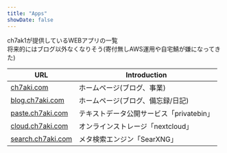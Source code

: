 ```yaml
---
title: "Apps"
showDate: false
---
```

<!--more-->
ch7ak1が提供しているWEBアプリの一覧<br>
将来的にはブログ以外なくなりそう(寄付無しAWS運用や自宅鯖が嫌になってきた)<br>

|URL|Introduction|
|---|------------|
|[ch7aki.com](https://ch7aki.com)                              |ホームページ(ブログ、事業)|
|[blog.ch7aki.com](https://ch7aki.com)                         |ホームページ(ブログ、備忘録/日記)|
|[paste.ch7aki.com](https://paste.ch7aki.com)                  |テキストデータ公開サービス「privatebin」|
|[cloud.ch7aki.com](https://cloud.ch7aki.com/s/SpQABayPQZknYmL)|オンラインストレージ「nextcloud」|
|[search.ch7aki.com](https://search.ch7aki.com)                |メタ検索エンジン「SearXNG」|
